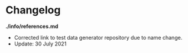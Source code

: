 # Changelog

**./info/references.md**
* Corrected link to test data generator repository due to name change.
* Update: 30 July 2021